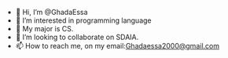 - 👋 Hi, I’m @GhadaEssa
- 👀 I’m interested in programming language
- 🌱 My major is CS.
- 💞️ I’m looking to collaborate on SDAIA.
- 📫 How to reach me, on my email:Ghadaessa2000@gmail.com

<!---
GhadaEssa/GhadaEssa is a ✨ special ✨ repository because its `README.md` (this file) appears on your GitHub profile.
You can click the Preview link to take a look at your changes.
--->
